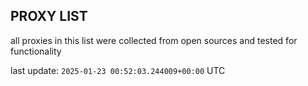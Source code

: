 ## PROXY LIST

all proxies in this list were collected from open sources and tested for functionality

last update: `2025-01-23 00:52:03.244009+00:00` UTC